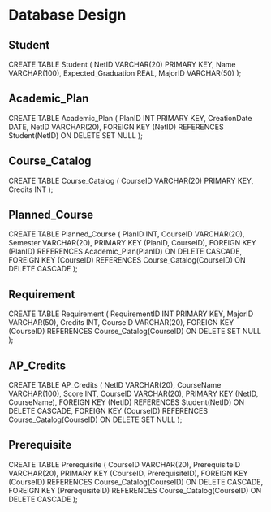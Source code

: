 # Database Design

## Student

CREATE TABLE Student (
    NetID VARCHAR(20) PRIMARY KEY,
    Name VARCHAR(100),
    Expected_Graduation REAL,
    MajorID VARCHAR(50)
);

## Academic_Plan

CREATE TABLE Academic_Plan (
    PlanID INT PRIMARY KEY,
    CreationDate DATE,
    NetID VARCHAR(20),
    FOREIGN KEY (NetID) REFERENCES Student(NetID) ON DELETE SET NULL
);

## Course_Catalog

CREATE TABLE Course_Catalog (
    CourseID VARCHAR(20) PRIMARY KEY,
    Credits INT
);

## Planned_Course

CREATE TABLE Planned_Course (
    PlanID INT,
    CourseID VARCHAR(20),
    Semester VARCHAR(20),
    PRIMARY KEY (PlanID, CourseID),
    FOREIGN KEY (PlanID) REFERENCES Academic_Plan(PlanID) ON DELETE CASCADE,
    FOREIGN KEY (CourseID) REFERENCES Course_Catalog(CourseID) ON DELETE CASCADE
);

## Requirement

CREATE TABLE Requirement (
    RequirementID INT PRIMARY KEY,
    MajorID VARCHAR(50),
    Credits INT,
    CourseID VARCHAR(20),
    FOREIGN KEY (CourseID) REFERENCES Course_Catalog(CourseID) ON DELETE SET NULL
);

## AP_Credits

CREATE TABLE AP_Credits (
    NetID VARCHAR(20),
    CourseName VARCHAR(100),
    Score INT,
    CourseID VARCHAR(20),
    PRIMARY KEY (NetID, CourseName),
    FOREIGN KEY (NetID) REFERENCES Student(NetID) ON DELETE CASCADE,
    FOREIGN KEY (CourseID) REFERENCES Course_Catalog(CourseID) ON DELETE SET NULL
);

## Prerequisite

CREATE TABLE Prerequisite (
    CourseID VARCHAR(20),
    PrerequisiteID VARCHAR(20),
    PRIMARY KEY (CourseID, PrerequisiteID),
    FOREIGN KEY (CourseID) REFERENCES Course_Catalog(CourseID) ON DELETE CASCADE,
    FOREIGN KEY (PrerequisiteID) REFERENCES Course_Catalog(CourseID) ON DELETE CASCADE
);
